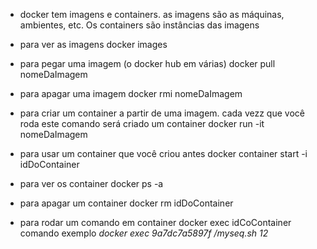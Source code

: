 * docker tem imagens e containers. as imagens são as máquinas, ambientes, etc. Os containers são instâncias das imagens

* para ver as imagens
docker images

* para pegar uma imagem (o docker hub em várias)
docker pull nomeDaImagem

* para apagar uma imagem
docker rmi nomeDaImagem

* para criar um container a partir de uma imagem. cada vezz que você  roda este comando será criado um container
docker run -it nomeDaImagem

* para usar um container que você  criou antes
docker container start -i idDoContainer

* para ver os container
docker ps -a

* para apagar um container
docker rm idDoContainer

* para rodar um comando em container
docker exec idCoContainer comando
exemplo *docker exec 9a7dc7a5897f /myseq.sh 12*


